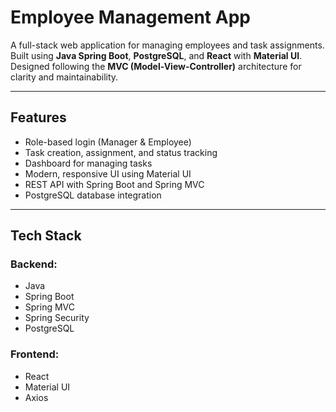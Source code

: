 #  Employee Management App

A full-stack web application for managing employees and task assignments. Built using **Java Spring Boot**, **PostgreSQL**, and **React** with **Material UI**. Designed following the **MVC (Model-View-Controller)** architecture for clarity and maintainability.

---

## Features

- Role-based login (Manager & Employee)
-  Task creation, assignment, and status tracking
-  Dashboard for managing tasks
-  Modern, responsive UI using Material UI
-  REST API with Spring Boot and Spring MVC
- PostgreSQL database integration

---

## Tech Stack

### Backend:
- Java
- Spring Boot
- Spring MVC
- Spring Security
- PostgreSQL

### Frontend:
- React
- Material UI
- Axios
